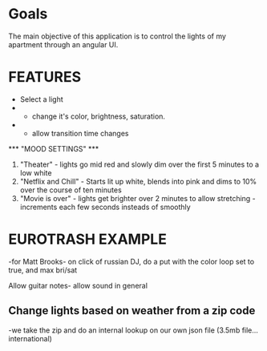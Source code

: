 # Goals

The main objective of this application is to control the lights of my apartment through an angular UI.

# FEATURES
* Select a light
* - change it's color, brightness, saturation.
* - allow transition time changes

*** "MOOD SETTINGS" ***

1. "Theater" - lights go mid red and slowly dim over the first 5 minutes to a low white
2. "Netflix and Chill" - Starts lit up white, blends into pink and dims to 10% over the course of ten minutes
3. "Movie is over" - lights get brighter over 2 minutes to allow stretching - increments each few seconds insteads of smoothly

# EUROTRASH EXAMPLE

-for Matt Brooks-
on click of russian DJ, do a put with the color loop set to true, and max bri/sat

Allow guitar notes- allow sound in general

## Change lights based on weather from a zip code
-we take the zip and do an internal lookup on our own json file (3.5mb file... international)

